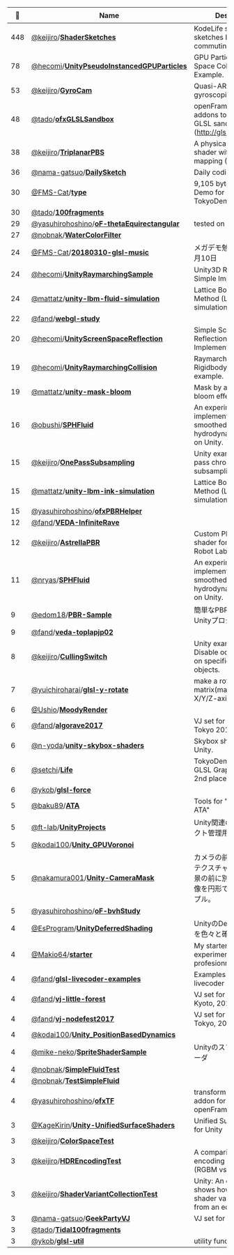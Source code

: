 |:star2: | Name | Description | 🌍|
|---|---|---|---|
|448|[@keijiro](https://github.com/keijiro)/[**ShaderSketches**](https://github.com/keijiro/ShaderSketches)|KodeLife shader sketches I wrote while commuting||
|78|[@hecomi](https://github.com/hecomi)/[**UnityPseudoInstancedGPUParticles**](https://github.com/hecomi/UnityPseudoInstancedGPUParticles)|GPU Particles w/ Screen Space Collision Example.|[:arrow_upper_right:](http://tips.hecomi.com/entry/2016/05/08/160626)|
|53|[@keijiro](https://github.com/keijiro)/[**GyroCam**](https://github.com/keijiro/GyroCam)|Quasi-AR with gyroscopic input||
|48|[@tado](https://github.com/tado)/[**ofxGLSLSandbox**](https://github.com/tado/ofxGLSLSandbox)|openFrameworks addons to view / edit GLSL sandbox's shaders (http://glsl.heroku.com/).||
|38|[@keijiro](https://github.com/keijiro)/[**TriplanarPBS**](https://github.com/keijiro/TriplanarPBS)|A physically based shader with triplanar mapping (Unity 5)||
|36|[@nama-gatsuo](https://github.com/nama-gatsuo)/[**DailySketch**](https://github.com/nama-gatsuo/DailySketch)|Daily coding sketch||
|30|[@FMS-Cat](https://github.com/FMS-Cat)/[**type**](https://github.com/FMS-Cat/type)|9,105 bytes WebGL Demo for TokyoDemoFest 2016||
|30|[@tado](https://github.com/tado)/[**100fragments**](https://github.com/tado/100fragments)|||
|29|[@yasuhirohoshino](https://github.com/yasuhirohoshino)/[**oF-thetaEquirectangular**](https://github.com/yasuhirohoshino/oF-thetaEquirectangular)|tested on oF 0.9.7||
|27|[@nobnak](https://github.com/nobnak)/[**WaterColorFilter**](https://github.com/nobnak/WaterColorFilter)|||
|24|[@FMS-Cat](https://github.com/FMS-Cat)/[**20180310-glsl-music**](https://github.com/FMS-Cat/20180310-glsl-music)|メガデモ勉強会 2018年3月10日||
|24|[@hecomi](https://github.com/hecomi)/[**UnityRaymarchingSample**](https://github.com/hecomi/UnityRaymarchingSample)|Unity3D Raymarching Simple Implementation.|[:arrow_upper_right:](http://tips.hecomi.com/entry/2016/03/17/020610)|
|24|[@mattatz](https://github.com/mattatz)/[**unity-lbm-fluid-simulation**](https://github.com/mattatz/unity-lbm-fluid-simulation)|Lattice Boltzmann Method (LBM) fluid simulation for Unity.||
|22|[@fand](https://github.com/fand)/[**webgl-study**](https://github.com/fand/webgl-study)||[:arrow_upper_right:](https://fand.github.io/webgl-study/)|
|20|[@hecomi](https://github.com/hecomi)/[**UnityScreenSpaceReflection**](https://github.com/hecomi/UnityScreenSpaceReflection)|Simple Screen Space Reflection Implementation.|[:arrow_upper_right:](http://tips.hecomi.com/entry/2016/04/04/022550)|
|19|[@hecomi](https://github.com/hecomi)/[**UnityRaymarchingCollision**](https://github.com/hecomi/UnityRaymarchingCollision)|Raymarching x Rigidbody interaction example.|[:arrow_upper_right:](http://tips.hecomi.com/entry/2016/03/20/133151)|
|19|[@mattatz](https://github.com/mattatz)/[**unity-mask-bloom**](https://github.com/mattatz/unity-mask-bloom)|Mask by alpha channel bloom effect for Unity.||
|16|[@obushi](https://github.com/obushi)/[**SPHFluid**](https://github.com/obushi/SPHFluid)|An experimental implementation of smoothed-particle hydrodynamics (SPH) on Unity.||
|15|[@keijiro](https://github.com/keijiro)/[**OnePassSubsampling**](https://github.com/keijiro/OnePassSubsampling)|Unity example: Single pass chroma subsampling shader||
|15|[@mattatz](https://github.com/mattatz)/[**unity-lbm-ink-simulation**](https://github.com/mattatz/unity-lbm-ink-simulation)|Lattice Boltzmann Method (LBM) ink simulation for Unity.||
|15|[@yasuhirohoshino](https://github.com/yasuhirohoshino)/[**ofxPBRHelper**](https://github.com/yasuhirohoshino/ofxPBRHelper)|||
|12|[@fand](https://github.com/fand)/[**VEDA-InfiniteRave**](https://github.com/fand/VEDA-InfiniteRave)|||
|12|[@keijiro](https://github.com/keijiro)/[**AstrellaPBR**](https://github.com/keijiro/AstrellaPBR)|Custom PBR surface shader for Astrella from Robot Lab|[:arrow_upper_right:](https://www.assetstore.unity3d.com/en/#!/content/7006)|
|11|[@nryas](https://github.com/nryas)/[**SPHFluid**](https://github.com/nryas/SPHFluid)|An experimental implementation of smoothed-particle hydrodynamics (SPH) on Unity.||
|9|[@edom18](https://github.com/edom18)/[**PBR-Sample**](https://github.com/edom18/PBR-Sample)|簡単なPBRのサンプルUnityプロジェクトです。||
|9|[@fand](https://github.com/fand)/[**veda-toplapjp02**](https://github.com/fand/veda-toplapjp02)||[:arrow_upper_right:](http://toplap.jp/post/2018-04-28)|
|8|[@keijiro](https://github.com/keijiro)/[**CullingSwitch**](https://github.com/keijiro/CullingSwitch)|Unity example -- Disable occlusion culling on specific game objects.||
|7|[@yuichiroharai](https://github.com/yuichiroharai)/[**glsl-y-rotate**](https://github.com/yuichiroharai/glsl-y-rotate)|make a rotation matrix(mat3) around X/Y/Z-axis for glslify.||
|6|[@Ushio](https://github.com/Ushio)/[**MoodyRender**](https://github.com/Ushio/MoodyRender)|||
|6|[@fand](https://github.com/fand)/[**algorave2017**](https://github.com/fand/algorave2017)|VJ set for Algorave Tokyo 2017||
|6|[@n-yoda](https://github.com/n-yoda)/[**unity-skybox-shaders**](https://github.com/n-yoda/unity-skybox-shaders)|Skybox shaders for Unity.||
|6|[@setchi](https://github.com/setchi)/[**Life**](https://github.com/setchi/Life)|TokyoDemoFest 2018 GLSL Graphics Compo 2nd place.||
|6|[@ykob](https://github.com/ykob)/[**glsl-force**](https://github.com/ykob/glsl-force)|||
|5|[@baku89](https://github.com/baku89)/[**ATA**](https://github.com/baku89/ATA)|Tools for "Olga Bell - ATA"|[:arrow_upper_right:](http://baku89.com/work/ata)|
|5|[@ft-lab](https://github.com/ft-lab)/[**UnityProjects**](https://github.com/ft-lab/UnityProjects)|Unity関連の公開プロジェクト管理用||
|5|[@kodai100](https://github.com/kodai100)/[**Unity_GPUVoronoi**](https://github.com/kodai100/Unity_GPUVoronoi)|||
|5|[@nakamura001](https://github.com/nakamura001)/[**Unity-CameraMask**](https://github.com/nakamura001/Unity-CameraMask)|カメラの前にマスク用のテクスチャを置いて、背景の前に別のカメラの画像を円形で表示するサンプル。||
|5|[@yasuhirohoshino](https://github.com/yasuhirohoshino)/[**oF-bvhStudy**](https://github.com/yasuhirohoshino/oF-bvhStudy)|||
|4|[@EsProgram](https://github.com/EsProgram)/[**UnityDeferredShading**](https://github.com/EsProgram/UnityDeferredShading)|UnityのDeferredShadingを色々と確認する||
|4|[@Makio64](https://github.com/Makio64)/[**starter**](https://github.com/Makio64/starter)|My starter for experiments & profesionnal projects||
|4|[@fand](https://github.com/fand)/[**glsl-livecoder-examples**](https://github.com/fand/glsl-livecoder-examples)|Examples for glsl-livecoder||
|4|[@fand](https://github.com/fand)/[**vj-little-forest**](https://github.com/fand/vj-little-forest)|VJ set for little forest at Kyoto, 2017-11-10||
|4|[@fand](https://github.com/fand)/[**vj-nodefest2017**](https://github.com/fand/vj-nodefest2017)|VJ set for Nodefest at Tokyo, 2017-11-25||
|4|[@kodai100](https://github.com/kodai100)/[**Unity_PositionBasedDynamics**](https://github.com/kodai100/Unity_PositionBasedDynamics)|||
|4|[@mike-neko](https://github.com/mike-neko)/[**SpriteShaderSample**](https://github.com/mike-neko/SpriteShaderSample)|Unityのスプライト用シェーダ||
|4|[@nobnak](https://github.com/nobnak)/[**SimpleFluidTest**](https://github.com/nobnak/SimpleFluidTest)|||
|4|[@nobnak](https://github.com/nobnak)/[**TestSimpleFluid**](https://github.com/nobnak/TestSimpleFluid)|||
|4|[@yasuhirohoshino](https://github.com/yasuhirohoshino)/[**ofxTF**](https://github.com/yasuhirohoshino/ofxTF)|transform feedback addon for openFrameworks||
|3|[@KageKirin](https://github.com/KageKirin)/[**Unity-UnifiedSurfaceShaders**](https://github.com/KageKirin/Unity-UnifiedSurfaceShaders)|Unified Surface Shaders for Unity||
|3|[@keijiro](https://github.com/keijiro)/[**ColorSpaceTest**](https://github.com/keijiro/ColorSpaceTest)|||
|3|[@keijiro](https://github.com/keijiro)/[**HDREncodingTest**](https://github.com/keijiro/HDREncodingTest)|A comparison of color encoding methods (RGBM vs RGBD)||
|3|[@keijiro](https://github.com/keijiro)/[**ShaderVariantCollectionTest**](https://github.com/keijiro/ShaderVariantCollectionTest)|Unity: An example that shows how to create a shader variant collection from an editor script.||
|3|[@nama-gatsuo](https://github.com/nama-gatsuo)/[**GeekPartyVJ**](https://github.com/nama-gatsuo/GeekPartyVJ)|VJ set for geek parties.||
|3|[@tado](https://github.com/tado)/[**Tidal100fragments**](https://github.com/tado/Tidal100fragments)|||
|3|[@ykob](https://github.com/ykob)/[**glsl-util**](https://github.com/ykob/glsl-util)|utility functions of glsl.||

